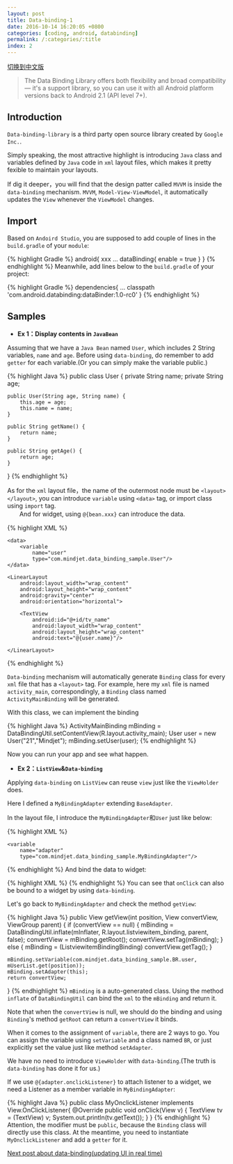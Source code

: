 ```yaml
---
layout: post
title: Data-binding-1
date: 2016-10-14 16:20:05 +0800
categories: [coding, android, databinding]
permalink: /:categories/:title
index: 2
---
```


[切换到中文版](data-binding-1-cn.html)

>The Data Binding Library offers both flexibility and broad compatibility — it's a support library, so you can use it with all Android platform versions back to Android 2.1 (API level 7+). 

## Introduction  
  
`Data-binding-library` is a third party open source library created by `Google Inc.`.  
  
Simply speaking, the most attractive highlight is introducing `Java` class and variables defined by `Java` code in `xml` layout files, which makes it pretty fexible to maintain your layouts. 
  
If dig it deeper，you will find that the design patter called `MVVM` is inside the `data-binding` mechanism. `MVVM`, `Model-View-ViewModel`, it automatically updates the `View` whenever the `ViewModel` changes.


## Import
Based on `Andoird Studio`, you are supposed to add couple of lines in the `build.gradle` of your `module`:

{% highlight Gradle %}
android{
	xxx
	...
	dataBinding{
		enable = true
	}
}
{% endhighlight %}
Meanwhile, add lines below to the `build.gradle` of your project:

{% highlight Gradle %}
dependencies{
	...
	classpath 'com.android.databinding:dataBinder:1.0-rc0'
}
{% endhighlight %}

## Samples

 - **Ex 1：Display contents in `JavaBean`**

Assuming that we have a `Java Bean` named `User`, which includes 2 String variables, `name` and `age`. Before using `data-binding`, do remember to add `getter` for each variable.(Or you can simply make the variable public.)
  
{% highlight Java %}
public class User {
    private String name;
    private String age;

    public User(String age, String name) {
        this.age = age;
        this.name = name;
    }

    public String getName() {
        return name;
    }

    public String getAge() {
        return age;
    }
}
{% endhighlight %}

As for the `xml` layout file，the name of the outermost node must be `<layout></layout>`, you can introduce `variable` using `<data>` tag, or import class using `import` tag.  
　　And for widget, using `@{bean.xxx}` can introduce the data.
  
{% highlight XML %}
<?xml version="1.0" encoding="utf-8"?>
<layout xmlns:android="http://schemas.android.com/apk/res/android">

    <data>
        <variable
            name="user"
            type="com.mindjet.data_binding_sample.User"/>
    </data>

    <LinearLayout
        android:layout_width="wrap_content"
        android:layout_height="wrap_content"
        android:gravity="center"
        android:orientation="horizontal">

        <TextView
            android:id="@+id/tv_name"
            android:layout_width="wrap_content"
            android:layout_height="wrap_content"
            android:text="@{user.name}"/>

    </LinearLayout>
</layout>

{% endhighlight %}


`Data-binding` mechanism will automatically generate `Binding` class for every `xml` file that has a `<layout>` tag. For example, here my `xml` file is named `activity_main`,  correspondingly, a `Binding` class named `ActivityMainBinding` will be generated. 


With this class, we can implement the binding


{% highlight Java %}
ActivityMainBinding mBinding = DataBindingUtil.setContentView(R.layout.activity_main);
User user = new User("21","Mindjet");
mBinding.setUser(user);
{% endhighlight %}

Now you can run your app and see what happen.


 - **Ex 2：`ListView`&`Data-binding`**  
  
  
Applying `data-binding` on `ListView` can reuse `view` just like the `ViewHolder` does.
  
  
Here I defined a `MyBindingAdapter` extending `BaseAdapter`.  

In the layout file, I introduce the `MyBindingAdapter`和`User` just like below:

{% highlight XML %}
<data>
    <variable
        name="user"
        type="com.mindjet.data_binding_sample.User"/>

    <variable
        name="adapter"
        type="com.mindjet.data_binding_sample.MyBindingAdapter"/>
</data>
{% endhighlight %}
And bind the data to widget:

{% highlight XML %}
<TextView  
     android:id="@+id/tv_name"  
     android:layout_width="wrap_content"  
     android:layout_height="wrap_content"  
     android:onClick="@{adapter.onclickListener}" 
     android:text="@{user.name}"/>
{% endhighlight %}
You can see that `onClick` can also be bound to a widget by using `data-binding`.

Let's go back to `MyBindingAdapter` and check the method `getView`:

{% highlight Java %}
public View getView(int position, View convertView, ViewGroup parent) {
    if (convertView == null) {
        mBinding = DataBindingUtil.inflate(mInflater, R.layout.listviewitem_binding, parent, false);
        convertView = mBinding.getRoot();
        convertView.setTag(mBinding);
    } else {
        mBinding = (ListviewitemBindingBinding) convertView.getTag();
    }

    mBinding.setVariable(com.mindjet.data_binding_sample.BR.user, mUserList.get(position));
    mBinding.setAdapter(this);
    return convertView;
}
{% endhighlight %}
`mBinding` is a auto-generated class. Using the method `inflate` of `DataBindingUtil` can bind the `xml` to the `mBinding` and return it.

Note that when the `convertView` is null, we should do the binding and using `Binding`'s method `getRoot` can return a `convertView` it binds.

When it comes to the assignment of `variable`, there are 2 ways to go. You can assign the variable using `setVariable` and a class named `BR`, or just explicitly set the value just like method `setAdapter`.

We have no need to introduce `ViewHolder` with `data-binding`.(The truth is `data-binding` has done it for us.)

If we use `@{adapter.onclickListener}` to attach listener to a widget, we need a Listener as a member variable in `MyBindingAdapter`:

{% highlight Java %}
public class MyOnclickListener implements View.OnClickListener{
    @Override
    public void onClick(View v) {
        TextView tv = (TextView) v;
        System.out.println(tv.getText());
    }
}
{% endhighlight %}
Attention, the modifier must be `public`, because the `Binding` class will directly use this class. At the meantime, you need to instantiate `MyOnclickListener` and add a `getter` for it.


[Next post about data-binding(updating UI in real time)](data-binding-2.html)